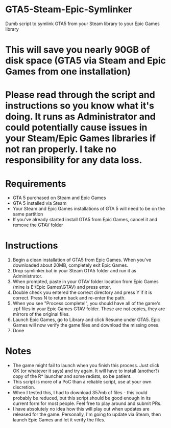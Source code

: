 # GTA5-Steam-Epic-Symlinker
Dumb script to symlink GTA5 from your Steam library to your Epic Games library

# This will save you nearly 90GB of disk space (GTA5 via Steam and Epic Games from one installation)

# Please read through the script and instructions so you know what it's doing. It runs as Administrator and could potentially cause issues in your Steam/Epic Games libraries if not ran properly. I take no responsibility for any data loss.

# Requirements
 * GTA 5 purchased on Steam and Epic Games
 * GTA 5 installed via Steam
 * Your Steam and Epic Games installations of GTA 5 will need to be on the same partition
 * If you've already started install GTA5 from Epic Games, cancel it and remove the GTAV folder

# Instructions
1. Begin a clean installation of GTA5 from Epic Games. When you've downloaded about 20MB, completely exit Epic Games.
2. Drop symlinker.bat in your Steam GTA5 folder and run it as Administrator.
3. When prompted, paste in your GTAV folder location from Epic Games (mine is E:\Epic Games\GTAV) and press enter.
4. Double check you entered the correct directory and press Y if it is correct. Press N to return back and re-enter the path.
5. When you see "Process complete!", you should have all of the game's .rpf files in your Epic Games GTAV folder. These are not copies, they are mirrors of the original files.
6. Launch Epic Games, go to Library and click Resume under GTA5. Epic Games will now verify the game files and download the missing ones. 
7. Done

# Notes
* The game might fail to launch when you finish this process. Just click OK (or whatever it says) and try again. It will have to install (another?) copy of the R* launcher and some redists, so be patient.
* This script is more of a PoC than a reliable script, use at your own discretion.
* When I tested this, I had to download 357mb of files - this could probably be reduced, but this script should be good enough in its current form for most people. Feel free to play around and submit PRs.
*  I have absolutely no idea how this will play out when updates are released for the game. Personally, I'm going to update via Steam, then launch Epic Games and let it verify the files.
